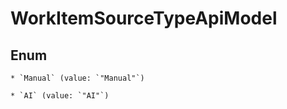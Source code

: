 
# WorkItemSourceTypeApiModel

## Enum


    * `Manual` (value: `"Manual"`)

    * `AI` (value: `"AI"`)



